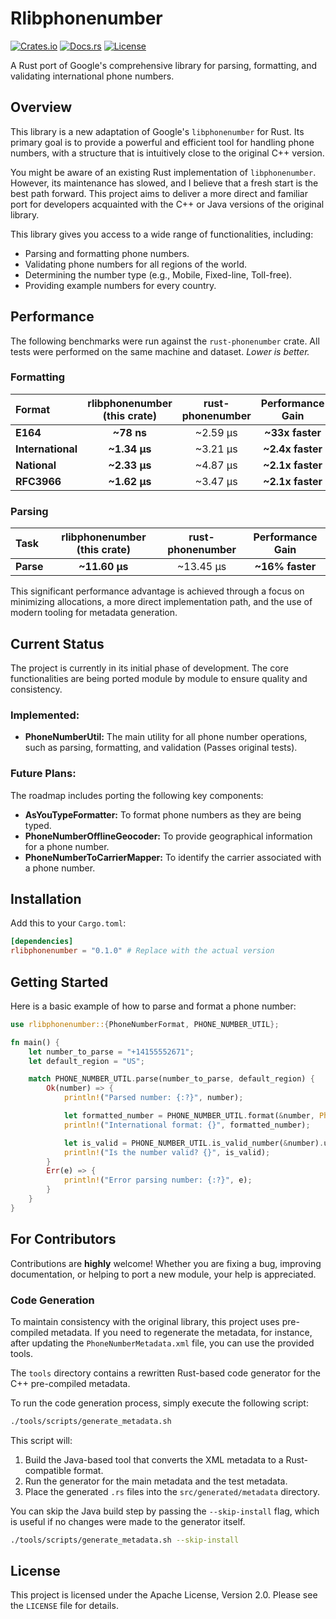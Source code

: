 # Rlibphonenumber

[![Crates.io](https://img.shields.io/crates/v/rlibphonenumber.svg)](https://crates.io/crates/rlibphonenumber)
[![Docs.rs](https://docs.rs/phonenumber/badge.svg)](https://docs.rs/rlibphonenumber)
[![License](https://img.shields.io/badge/license-Apache--2.0-blue.svg)](https://opensource.org/licenses/Apache-2.0)

A Rust port of Google's comprehensive library for parsing, formatting, and validating international phone numbers.

## Overview

This library is a new adaptation of Google's `libphonenumber` for Rust. Its primary goal is to provide a powerful and efficient tool for handling phone numbers, with a structure that is intuitively close to the original C++ version.

You might be aware of an existing Rust implementation of `libphonenumber`. However, its maintenance has slowed, and I believe that a fresh start is the best path forward. This project aims to deliver a more direct and familiar port for developers acquainted with the C++ or Java versions of the original library.

This library gives you access to a wide range of functionalities, including:
*   Parsing and formatting phone numbers.
*   Validating phone numbers for all regions of the world.
*   Determining the number type (e.g., Mobile, Fixed-line, Toll-free).
*   Providing example numbers for every country.

## Performance

The following benchmarks were run against the `rust-phonenumber` crate. All tests were performed on the same machine and dataset. *Lower is better.*

### Formatting

| Format | rlibphonenumber (this crate) | rust-phonenumber | Performance Gain |
|:---|:---:|:---:|:---:|
| **E164** | **~78 ns** | ~2.59 µs | **~33x faster** |
| **International** | **~1.34 µs** | ~3.21 µs | **~2.4x faster** |
| **National** | **~2.33 µs** | ~4.87 µs | **~2.1x faster** |
| **RFC3966** | **~1.62 µs** | ~3.47 µs | **~2.1x faster** |

### Parsing

| Task | rlibphonenumber (this crate) | rust-phonenumber | Performance Gain |
|:--- |:---:|:---:|:---:|
| **Parse** | **~11.60 µs** | ~13.45 µs | **~16% faster** |

This significant performance advantage is achieved through a focus on minimizing allocations, a more direct implementation path, and the use of modern tooling for metadata generation.

## Current Status

The project is currently in its initial phase of development. The core functionalities are being ported module by module to ensure quality and consistency.

### Implemented:
*   **PhoneNumberUtil:** The main utility for all phone number operations, such as parsing, formatting, and validation (Passes original tests).

### Future Plans:
The roadmap includes porting the following key components:

*   **AsYouTypeFormatter:** To format phone numbers as they are being typed.
*   **PhoneNumberOfflineGeocoder:** To provide geographical information for a phone number.
*   **PhoneNumberToCarrierMapper:** To identify the carrier associated with a phone number.

## Installation

Add this to your `Cargo.toml`:

```toml
[dependencies]
rlibphonenumber = "0.1.0" # Replace with the actual version
```

## Getting Started

Here is a basic example of how to parse and format a phone number:

```rust
use rlibphonenumber::{PhoneNumberFormat, PHONE_NUMBER_UTIL};

fn main() {
    let number_to_parse = "+14155552671";
    let default_region = "US";

    match PHONE_NUMBER_UTIL.parse(number_to_parse, default_region) {
        Ok(number) => {
            println!("Parsed number: {:?}", number);

            let formatted_number = PHONE_NUMBER_UTIL.format(&number, PhoneNumberFormat::International).unwrap();
            println!("International format: {}", formatted_number);

            let is_valid = PHONE_NUMBER_UTIL.is_valid_number(&number).unwrap();
            println!("Is the number valid? {}", is_valid);
        }
        Err(e) => {
            println!("Error parsing number: {:?}", e);
        }
    }
}
```

## For Contributors

Contributions are **highly** welcome! Whether you are fixing a bug, improving documentation, or helping to port a new module, your help is appreciated.

### Code Generation

To maintain consistency with the original library, this project uses pre-compiled metadata. If you need to regenerate the metadata, for instance, after updating the `PhoneNumberMetadata.xml` file, you can use the provided tools.

The `tools` directory contains a rewritten Rust-based code generator for the C++ pre-compiled metadata.

To run the code generation process, simply execute the following script:

```sh
./tools/scripts/generate_metadata.sh
```

This script will:
1.  Build the Java-based tool that converts the XML metadata to a Rust-compatible format.
2.  Run the generator for the main metadata and the test metadata.
3.  Place the generated `.rs` files into the `src/generated/metadata` directory.

You can skip the Java build step by passing the `--skip-install` flag, which is useful if no changes were made to the generator itself.

```sh
./tools/scripts/generate_metadata.sh --skip-install
```

## License

This project is licensed under the Apache License, Version 2.0. Please see the `LICENSE` file for details.
